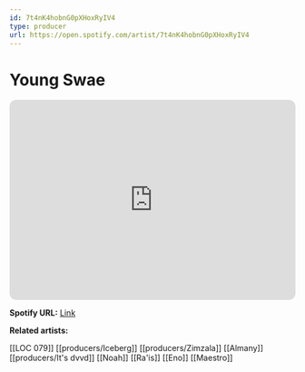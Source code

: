 ```yaml
---
id: 7t4nK4hobnG0pXHoxRyIV4
type: producer
url: https://open.spotify.com/artist/7t4nK4hobnG0pXHoxRyIV4
---
```

# Young Swae

<iframe style="border-radius:12px" src="https://open.spotify.com/embed/artist/7t4nK4hobnG0pXHoxRyIV4" width="100%" height="352" frameBorder="0" allowfullscreen="" allow="autoplay; clipboard-write; encrypted-media; fullscreen; picture-in-picture" loading="lazy"></iframe>

**Spotify URL:** [Link](https://open.spotify.com/artist/7t4nK4hobnG0pXHoxRyIV4)

**Related artists:**

[[LOC 079]]
[[producers/Iceberg]]
[[producers/Zimzala]]
[[Almany]]
[[producers/It's dvvd]]
[[Noah]]
[[Ra'is]]
[[Eno]]
[[Maestro]]
